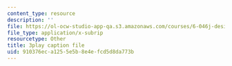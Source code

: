 ```yaml
---
content_type: resource
description: ''
file: https://ol-ocw-studio-app-qa.s3.amazonaws.com/courses/6-046j-design-and-analysis-of-algorithms-spring-2015/910376eca1255e5b8e4efcd5d8da773b_4q-jmGrmxKs.vtt
file_type: application/x-subrip
resourcetype: Other
title: 3play caption file
uid: 910376ec-a125-5e5b-8e4e-fcd5d8da773b
---
```

